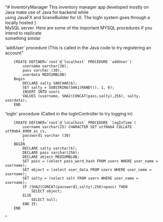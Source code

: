 "# InventoryManager
   This inventory manager app developed mostly on Java make use of Java for backend while<br /> 
   using JavaFX and SceneBuilder for UI. The logIn system goes through a locally hosted ]<br />
   MySQL server. Here are some of the important MYSQL procedures if you intend to replicate<br /> 
   something similar<br />
   
   'addUser' procedure (This is called in the Java code to try registering an account"<br />
```
    CREATE DEFINER=`root`@`localhost` PROCEDURE `addUser`(
		username varchar(30),
    	pass varchar (30),
    	userdata MEDIUMBLOB)
	Begin
		DECLARE salty VARCHAR(6);
    	SET salty = SUBSTRING(SHA1(RAND()), 1, 6);
		INSERT INTO users 
    	VALUES (username, SHA2(CONCAT(pass,salty),256), salty, userdata);
	END
```
   'logIn' procedure (Called in the logInController to try logging in) <br />
```
	CREATE DEFINER=`root`@`localhost` PROCEDURE `logInTime`(
		username varchar(25) CHARACTER SET utf8mb4 COLLATE utf8mb4_0900_as_cs,
    	password1 varchar (30)
		)
	BEGIN
		DECLARE salty varchar(6);
    	DECLARE pass varchar(256);
    	DECLARE object MEDIUMBLOB;
    	SET pass = (select pass_word_hash FROM users WHERE user_name = username);
    	SET object = (select user_data FROM users WHERE user_name = username);
    	SET salty = (select salt FROM users WHERE user_name = username);
    	IF (SHA2(CONCAT(password1,salty),256)=pass) THEN
			SELECT object;
		ELSE 
			SELECT null;
    	END IF;
	END
```	
" 

